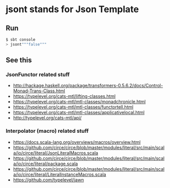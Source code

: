 # jsont stands for Json Template

## Run

```bash
$ sbt console
> jsont"""false"""
```

## See this

### JsonFunctor related stuff

* http://hackage.haskell.org/package/transformers-0.5.6.2/docs/Control-Monad-Trans-Class.html
* https://typelevel.org/cats-mtl/lifting-classes.html
* https://typelevel.org/cats-mtl/mtl-classes/monadchronicle.html
* https://typelevel.org/cats-mtl/mtl-classes/functortell.html
* https://typelevel.org/cats-mtl/mtl-classes/applicativelocal.html
* http://typelevel.org/cats-mtl/api/

### Interpolator (macro) related stuff

* https://docs.scala-lang.org/overviews/macros/overview.html
* https://github.com/circe/circe/blob/master/modules/literal/src/main/scala/io/circe/literal/JsonLiteralMacros.scala
* https://github.com/circe/circe/blob/master/modules/literal/src/main/scala/io/circe/literal/package.scala
* https://github.com/circe/circe/blob/master/modules/literal/src/main/scala/io/circe/literal/LiteralInstanceMacros.scala
* https://github.com/typelevel/jawn
